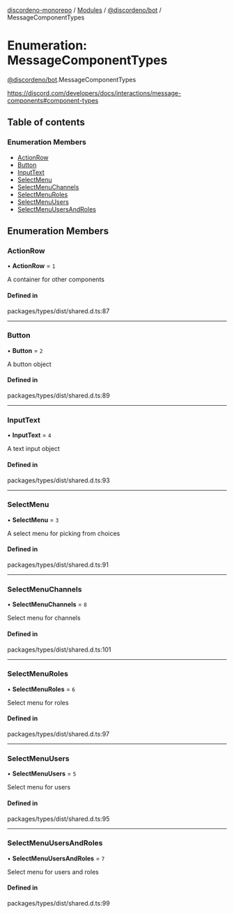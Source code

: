 [discordeno-monorepo](../README.md) / [Modules](../modules.md) / [@discordeno/bot](../modules/discordeno_bot.md) / MessageComponentTypes

# Enumeration: MessageComponentTypes

[@discordeno/bot](../modules/discordeno_bot.md).MessageComponentTypes

https://discord.com/developers/docs/interactions/message-components#component-types

## Table of contents

### Enumeration Members

- [ActionRow](discordeno_bot.MessageComponentTypes.md#actionrow)
- [Button](discordeno_bot.MessageComponentTypes.md#button)
- [InputText](discordeno_bot.MessageComponentTypes.md#inputtext)
- [SelectMenu](discordeno_bot.MessageComponentTypes.md#selectmenu)
- [SelectMenuChannels](discordeno_bot.MessageComponentTypes.md#selectmenuchannels)
- [SelectMenuRoles](discordeno_bot.MessageComponentTypes.md#selectmenuroles)
- [SelectMenuUsers](discordeno_bot.MessageComponentTypes.md#selectmenuusers)
- [SelectMenuUsersAndRoles](discordeno_bot.MessageComponentTypes.md#selectmenuusersandroles)

## Enumeration Members

### ActionRow

• **ActionRow** = `1`

A container for other components

#### Defined in

packages/types/dist/shared.d.ts:87

---

### Button

• **Button** = `2`

A button object

#### Defined in

packages/types/dist/shared.d.ts:89

---

### InputText

• **InputText** = `4`

A text input object

#### Defined in

packages/types/dist/shared.d.ts:93

---

### SelectMenu

• **SelectMenu** = `3`

A select menu for picking from choices

#### Defined in

packages/types/dist/shared.d.ts:91

---

### SelectMenuChannels

• **SelectMenuChannels** = `8`

Select menu for channels

#### Defined in

packages/types/dist/shared.d.ts:101

---

### SelectMenuRoles

• **SelectMenuRoles** = `6`

Select menu for roles

#### Defined in

packages/types/dist/shared.d.ts:97

---

### SelectMenuUsers

• **SelectMenuUsers** = `5`

Select menu for users

#### Defined in

packages/types/dist/shared.d.ts:95

---

### SelectMenuUsersAndRoles

• **SelectMenuUsersAndRoles** = `7`

Select menu for users and roles

#### Defined in

packages/types/dist/shared.d.ts:99
